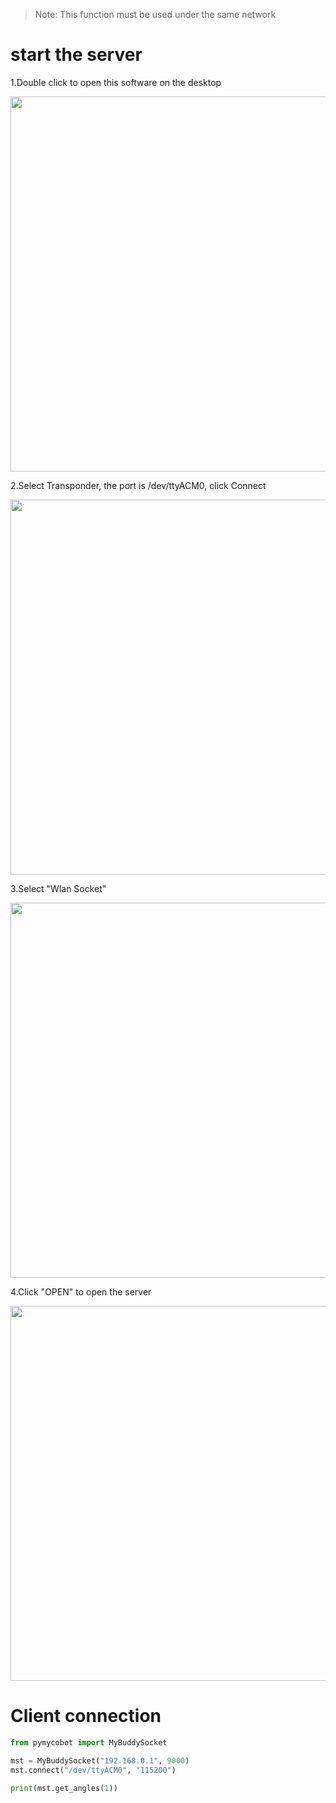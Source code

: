 > Note: This function must be used under the same network

# start the server
1.Double click to open this software on the desktop

<img src =../../../resourse/17-myBuddy/Python/p1.jpg
width ="600"  align = "center">

2.Select Transponder, the port is /dev/ttyACM0, click Connect

<img src =../../../resourse/17-myBuddy/Python/p2.jpg
width ="600"  align = "center">

3.Select "Wlan Socket"

<img src =../../../resourse/17-myBuddy/Python/p3.jpg
width ="600"  align = "center">

4.Click "OPEN" to open the server

<img src =../../../resourse/17-myBuddy/Python/p4.jpg
width ="600"  align = "center">

# Client connection

```python
from pymycobot import MyBuddySocket

mst = MyBuddySocket("192.168.0.1", 9000)
mst.connect("/dev/ttyACM0", "115200")

print(mst.get_angles(1))
```